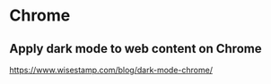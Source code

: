 # Chrome

## Apply dark mode to web content on Chrome

https://www.wisestamp.com/blog/dark-mode-chrome/
